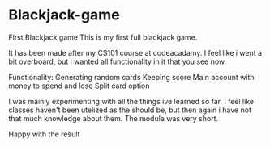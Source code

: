 # Blackjack-game
First Blackjack game
This is my first full blackjack game.

It has been made after my CS101 course at codeacadamy.
I feel like i went a bit overboard, but i wanted all functionality in it that you see now.

Functionality:
Generating random cards
Keeping score
Main account with money to spend and lose 
Split card option

I was mainly experimenting with all the things ive learned so far. 
I feel like classes haven't been utelized as the should be, but then again i have not that much knowledge about them. The module was very short. 

Happy with the result
